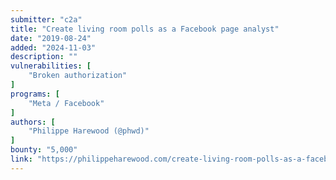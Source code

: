 ```yaml
---
submitter: "c2a"
title: "Create living room polls as a Facebook page analyst"
date: "2019-08-24"
added: "2024-11-03"
description: ""
vulnerabilities: [
    "Broken authorization"
]
programs: [
    "Meta / Facebook"
]
authors: [
    "Philippe Harewood (@phwd)"
]
bounty: "5,000"
link: "https://philippeharewood.com/create-living-room-polls-as-a-facebook-page-analyst/"
---
```




